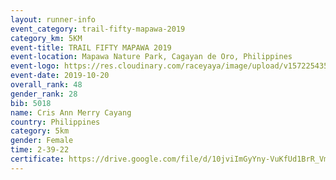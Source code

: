 ```yaml
---
layout: runner-info 
event_category: trail-fifty-mapawa-2019 
category_km: 5KM 
event-title: TRAIL FIFTY MAPAWA 2019  
event-location: Mapawa Nature Park, Cagayan de Oro, Philippines 
event-logo: https://res.cloudinary.com/raceyaya/image/upload/v1572254355/logo/trail-fifty-mapawa_fizjmb.jpg 
event-date: 2019-10-20 
overall_rank: 48
gender_rank: 28
bib: 5018
name: Cris Ann Merry Cayang
country: Philippines
category: 5km
gender: Female
time: 2-39-22
certificate: https://drive.google.com/file/d/10jviImGyYny-VuKfUd1BrR_Vmq-iqwSo/view?usp=sharing
---
```

